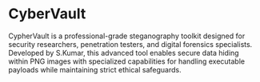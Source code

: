 # CyberVault
CypherVault is a professional-grade steganography toolkit designed for security researchers, penetration testers, and digital forensics specialists. Developed by S.Kumar, this advanced tool enables secure data hiding within PNG images with specialized capabilities for handling executable payloads while maintaining strict ethical safeguards.
